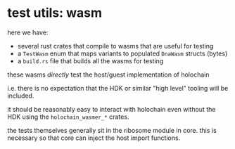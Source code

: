 # test utils: wasm

here we have:

- several rust crates that compile to wasms that are useful for testing
- a `TestWasm` enum that maps variants to populated `DnaWasm` structs (bytes)
- a `build.rs` file that builds all the wasms for testing

these wasms _directly_ test the host/guest implementation of holochain

i.e. there is no expectation that the HDK or similar "high level" tooling will
be included.

it should be reasonably easy to interact with holochain even without the HDK
using the `holochain_wasmer_*` crates.

the tests themselves generally sit in the ribosome module in core.
this is necessary so that core can inject the host import functions.
